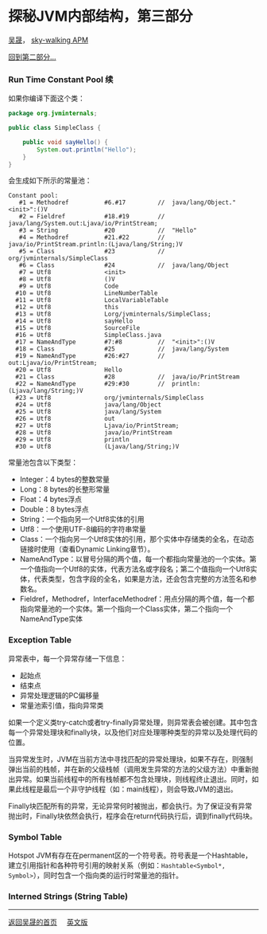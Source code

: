 # 探秘JVM内部结构，第三部分

[吴晟](https://github.com/wu-sheng)，
[sky-walking APM](https://github.com/wu-sheng/sky-walking)

[回到第二部分...](JVMInternals-p2.md)

### Run Time Constant Pool 续
如果你编译下面这个类：
```java
package org.jvminternals;

public class SimpleClass {

    public void sayHello() {
        System.out.println("Hello");
    }
}
```

会生成如下所示的常量池：
```
Constant pool:
   #1 = Methodref          #6.#17         //  java/lang/Object."<init>":()V
   #2 = Fieldref           #18.#19        //  java/lang/System.out:Ljava/io/PrintStream;
   #3 = String             #20            //  "Hello"
   #4 = Methodref          #21.#22        //  java/io/PrintStream.println:(Ljava/lang/String;)V
   #5 = Class              #23            //  org/jvminternals/SimpleClass
   #6 = Class              #24            //  java/lang/Object
   #7 = Utf8               <init>
   #8 = Utf8               ()V
   #9 = Utf8               Code
  #10 = Utf8               LineNumberTable
  #11 = Utf8               LocalVariableTable
  #12 = Utf8               this
  #13 = Utf8               Lorg/jvminternals/SimpleClass;
  #14 = Utf8               sayHello
  #15 = Utf8               SourceFile
  #16 = Utf8               SimpleClass.java
  #17 = NameAndType        #7:#8          //  "<init>":()V
  #18 = Class              #25            //  java/lang/System
  #19 = NameAndType        #26:#27        //  out:Ljava/io/PrintStream;
  #20 = Utf8               Hello
  #21 = Class              #28            //  java/io/PrintStream
  #22 = NameAndType        #29:#30        //  println:(Ljava/lang/String;)V
  #23 = Utf8               org/jvminternals/SimpleClass
  #24 = Utf8               java/lang/Object
  #25 = Utf8               java/lang/System
  #26 = Utf8               out
  #27 = Utf8               Ljava/io/PrintStream;
  #28 = Utf8               java/io/PrintStream
  #29 = Utf8               println
  #30 = Utf8               (Ljava/lang/String;)V
```

常量池包含以下类型：
- Integer：4 bytes的整数常量
- Long：8 bytes的长整形常量
- Float：4 bytes浮点
- Double：8 bytes浮点
- String：一个指向另一个Utf8实体的引用
- Utf8：一个使用UTF-8编码的字符串常量
- Class：一个指向另一个Utf8实体的引用，那个实体中存储类的全名，在动态链接时使用（查看Dynamic Linking章节）。
- NameAndType：以冒号分隔的两个值，每一个都指向常量池的一个实体。第一个值指向一个Utf8的实体，代表方法名或字段名；第二个值指向一个Utf8实体，代表类型，包含字段的全名，如果是方法，还会包含完整的方法签名和参数名。
- Fieldref，Methodref，InterfaceMethodref：用点分隔的两个值，每一个都指向常量池的一个实体。第一个指向一个Class实体，第二个指向一个NameAndType实体

### Exception Table
异常表中，每一个异常存储一下信息：
- 起始点
- 结束点
- 异常处理逻辑的PC偏移量
- 常量池索引值，指向异常类

如果一个定义类try-catch或者try-finally异常处理，则异常表会被创建。其中包含每一个异常处理块和finally块，以及他们对应处理哪种类型的异常以及处理代码的位置。

当异常发生时，JVM在当前方法中寻找匹配的异常处理块，如果不存在，则强制弹出当前的栈帧，并在新的父级栈帧（调用发生异常的方法的父级方法）中重新抛出异常。如果当前线程中的所有栈帧都不包含处理块，则线程终止退出。同时，如果此线程是最后一个非守护线程（如：main线程），则会导致JVM的退出。

Finally块匹配所有的异常，无论异常何时被抛出，都会执行。为了保证没有异常抛出时，Finally块依然会执行，程序会在return代码执行后，调到finally代码块。

### Symbol Table
Hotspot JVM有存在在permanent区的一个符号表。符号表是一个Hashtable，建立引用指针和各种符号引用的映射关系（例如：`Hashtable<Symbol*, Symbol>`），同时包含一个指向类的运行时常量池的指针。

### Interned Strings (String Table)

___
[返回吴晟的首页](https://wu-sheng.github.io/me/)&nbsp;&nbsp;&nbsp;&nbsp;&nbsp;[英文版](http://blog.jamesdbloom.com/JVMInternals.html)
